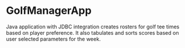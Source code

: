 # GolfManagerApp
Java application with JDBC integration creates rosters for golf tee times based on player preference. It also tabulates and sorts scores based on user selected parameters for the week.
